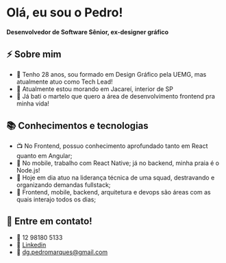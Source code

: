 # Olá, eu sou o Pedro!

#### Desenvolvedor de Software Sênior, ex-designer gráfico

## ⚡ Sobre mim

- 🤵 Tenho 28 anos, sou formado em Design Gráfico pela UEMG, mas atualmente atuo como Tech Lead!
- 🏡 Atualmente estou morando em Jacareí, interior de SP
- 💼 Já bati o martelo que quero a área de desenvolvimento frontend pra minha vida!

## 📚 Conhecimentos e tecnologias

- 📺 No Frontend, possuo conhecimento aprofundado tanto em React quanto em Angular;
- 📰 No mobile, trabalho com React Native; já no backend, minha praia é o Node.js!
- 🎯 Hoje em dia atuo na liderança técnica de uma squad, destravando e organizando demandas fullstack;
- 🚀 Frontend, mobile, backend, arquitetura e devops são áreas com as quais interajo todos os dias;

## 📢 Entre em contato!

- 📲 12 98180 5133
- 🤵 [Linkedin](https://www.linkedin.com/in/phsvieira/ "Linkedin")
- 📩 dg.pedromarques@gmail.com

